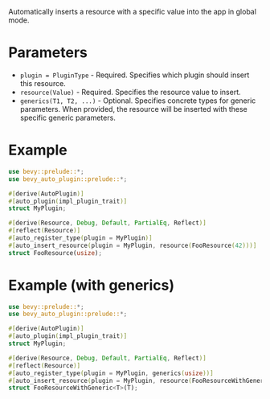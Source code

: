 Automatically inserts a resource with a specific value into the app in global mode.

# Parameters
- `plugin = PluginType` - Required. Specifies which plugin should insert this resource.
- `resource(Value)` - Required. Specifies the resource value to insert.
- `generics(T1, T2, ...)` - Optional. Specifies concrete types for generic parameters.
  When provided, the resource will be inserted with these specific generic parameters.

# Example
```rust
use bevy::prelude::*;
use bevy_auto_plugin::prelude::*;

#[derive(AutoPlugin)]
#[auto_plugin(impl_plugin_trait)]
struct MyPlugin;

#[derive(Resource, Debug, Default, PartialEq, Reflect)]
#[reflect(Resource)]
#[auto_register_type(plugin = MyPlugin)]
#[auto_insert_resource(plugin = MyPlugin, resource(FooResource(42)))]
struct FooResource(usize);
```

# Example (with generics)
```rust
use bevy::prelude::*;
use bevy_auto_plugin::prelude::*;

#[derive(AutoPlugin)]
#[auto_plugin(impl_plugin_trait)]
struct MyPlugin;

#[derive(Resource, Debug, Default, PartialEq, Reflect)]
#[reflect(Resource)]
#[auto_register_type(plugin = MyPlugin, generics(usize))]
#[auto_insert_resource(plugin = MyPlugin, resource(FooResourceWithGeneric(42)), generics(usize))]
struct FooResourceWithGeneric<T>(T);
```